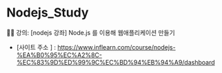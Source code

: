 # Nodejs_Study
👨‍🏫 강의:  [nodejs 강좌] Node.js 를 이용해 웹애플리케이션 만들기
- [사이트 주소 ] : https://www.inflearn.com/course/nodejs-%EA%B0%95%EC%A2%8C-%EC%83%9D%ED%99%9C%EC%BD%94%EB%94%A9/dashboard
